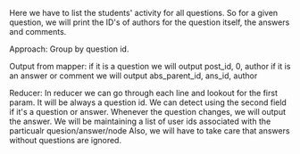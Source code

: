 Here we have to list the students' activity for all questions. So for a given question, we will print the ID's of authors for the question itself, the answers and comments.

Approach: Group by question id.

Output from mapper: if it is a question we will output post_id, 0, author if it is an answer or comment we will output abs_parent_id, ans_id, author

Reducer: In reducer we can go through each line and lookout for the first param. It will be always a question id. We can detect using the second field if it's a question or answer. Whenever the question changes, we will output the answer. We will be maintaining a list of user ids associated with the particualr quesion/answer/node Also, we will have to take care that answers without questions are ignored.